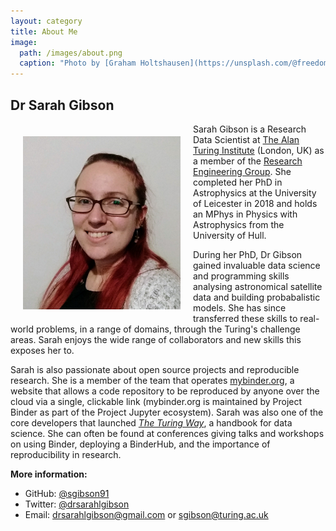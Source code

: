 ```yaml
---
layout: category
title: About Me
image:
  path: /images/about.png
  caption: "Photo by [Graham Holtshausen](https://unsplash.com/@freedomstudios?utm_source=unsplash&utm_medium=referral&utm_content=creditCopyText) on [Unsplash](https://unsplash.com/s/photos/galaxy)"
---
```


## Dr Sarah Gibson

<img src="/images/profile_pic.jpg" alt="Dr Sarah Gibson" width="50%" align="left" hspace="20" vspace="20">

Sarah Gibson is a Research Data Scientist at [The Alan Turing Institute](https://www.turing.ac.uk/) (London, UK) as a member of the [Research Engineering Group](https://www.turing.ac.uk/research/research-programmes/research-engineering).
She completed her PhD in Astrophysics at the University of Leicester in 2018 and holds an MPhys in Physics with Astrophysics from the University of Hull.

During her PhD, Dr Gibson gained invaluable data science and programming skills analysing astronomical satellite data and building probabalistic models.
She has since transferred these skills to real-world problems, in a range of domains, through the Turing's challenge areas.
Sarah enjoys the wide range of collaborators and new skills this exposes her to.

Sarah is also passionate about open source projects and reproducible research.
She is a member of the team that operates [mybinder.org](https://mybinder.org), a website that allows a code repository to be reproduced by anyone over the cloud via a single, clickable link (mybinder.org is maintained by Project Binder as part of the Project Jupyter ecosystem).
Sarah was also one of the core developers that launched [_The Turing Way_](https://github.com/alan-turing-institute/the-turing-way), a handbook for data science.
She can often be found at conferences giving talks and workshops on using Binder, deploying a BinderHub, and the importance of reproducibility in research.

__More information:__

- GitHub: [@sgibson91](https://github.com/sgibson91)
- Twitter: [@drsarahlgibson](https://twitter.com/drsarahlgibson)
- Email: [drsarahlgibson@gmail.com](mailto:drsarahlgibson@gmail.com) or [sgibson@turing.ac.uk](mailto:sgibson@turing.ac.uk)
